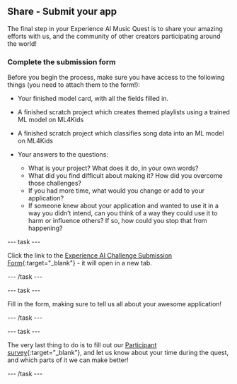 ## Share - Submit your app

The final step in your Experience AI Music Quest is to share your amazing efforts with us, and the community of other creators participating around the world!


### Complete the submission form

Before you begin the process, make sure you have access to the following things (you need to attach them to the form!):

+ Your finished model card, with all the fields filled in.

+ A finished scratch project which creates themed playlists using a trained ML model on ML4Kids

+ A finished scratch project which classifies song data into an ML model on ML4Kids

+ Your answers to the questions:
     - What is your project? What does it do, in your own words? 
     - What did you find difficult about making it? How did you overcome those challenges?
     - If you had more time, what would you change or add to your application?
     - If someone knew about your application and wanted to use it in a way you didn’t intend, can you think of a way they could use it to harm or influence others? If so, how could you stop that from happening?

--- task ---

Click the link to the [Experience AI Challenge Submission Form](https://form.raspberrypi.org/4873452){:target="_blank"} - it will open in a new tab.

--- /task ---

--- task ---

Fill in the form, making sure to tell us all about your awesome application! 

--- /task ---

--- task ---

The very last thing to do is to fill out our [Participant survey](https://cambridge.eu.qualtrics.com/jfe/form/SV_3gRYEvqIwrFbtNs){:target="_blank"}, and let us know about your time during the quest, and which parts of it we can make better!

--- /task ---
